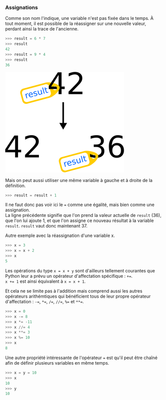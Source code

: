 ### Assignations

Comme son nom l'indique, une variable n'est pas fixée dans le temps.
À tout moment, il est possible de la réassigner sur une nouvelle valeur, perdant ainsi la trace de l'ancienne.

```python
>>> result = 6 * 7
>>> result
42
>>> result = 9 * 4
>>> result
36
```

![Réassignation de variable.](img/variable_reassign.png)

Mais on peut aussi utiliser une même variable à gauche et à droite de la définition.

```python
>>> result = result + 1
```

Il ne faut donc pas voir ici le `=` comme une égalité, mais bien comme une assignation.  
La ligne précédente signifie que l'on prend la valeur actuelle de `result` (36), que l'on lui ajoute 1, et que l'on assigne ce nouveau résultat à la variable `result`.
`result` vaut donc maintenant 37.

Autre exemple avec la réassignation d'une variable x.

```python
>>> x = 3
>>> x = x + 2
>>> x
5
```

Les opérations du type `x = x + y` sont d'ailleurs tellement courantes que Python leur a prévu un opérateur d'affectation spécifique : `+=`.  
`x += 1` est ainsi équivalent à `x = x + 1`.

Et cela ne se limite pas à l'addition mais comprend aussi les autres opérateurs arithémtiques qui bénéficient tous de leur propre opérateur d'affectation : `-=`, `*=`, `/=`, `//=`, `%=` et `**=`.

```python
>>> x = 0
>>> x -= 8
>>> x *= -11
>>> x //= 4
>>> x **= 3
>>> x %= 10
>>> x
8
```

Une autre propriété intéressante de l'opérateur `=` est qu'il peut être chaîné afin de définir plusieurs variables en même temps.

```python
>>> x = y = 10
>>> x
10
>>> y
10
```
